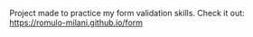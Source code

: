 Project made to practice my form validation skills.
Check it out:
https://romulo-milani.github.io/form
